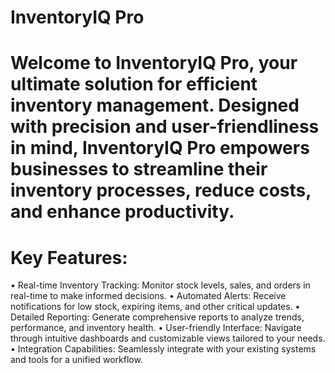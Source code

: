 # InventoryIQ Pro

# Welcome to InventoryIQ Pro, your ultimate solution for efficient inventory management. Designed with precision and user-friendliness in mind, InventoryIQ Pro empowers businesses to streamline their inventory processes, reduce costs, and enhance productivity.

# Key Features:
•	Real-time Inventory Tracking: Monitor stock levels, sales, and orders in real-time to make informed decisions.
•	Automated Alerts: Receive notifications for low stock, expiring items, and other critical updates.
•	Detailed Reporting: Generate comprehensive reports to analyze trends, performance, and inventory health.
•	User-friendly Interface: Navigate through intuitive dashboards and customizable views tailored to your needs.
•	Integration Capabilities: Seamlessly integrate with your existing systems and tools for a unified workflow.
